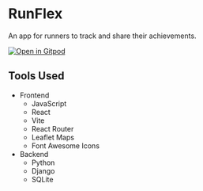 # RunFlex

An app for runners to track and share their achievements.

[![Open in Gitpod](https://gitpod.io/button/open-in-gitpod.svg)](https://gitpod-redirect.herokuapp.com/)

## Tools Used

- Frontend
    - JavaScript
    - React
    - Vite
    - React Router
    - Leaflet Maps
    - Font Awesome Icons
- Backend
    - Python
    - Django
    - SQLite
